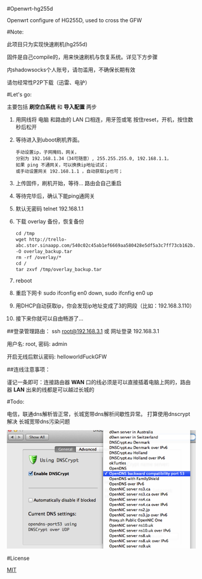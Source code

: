 #Openwrt-hg255d

Openwrt configure of HG255D, used to cross the GFW

#Note:

此项目只为实现快速刷机(hg255d)

固件是自己compile的，用来快速刷机与恢复系统。详见下方步骤

内shadowsocks个人账号，请勿滥用，不确保长期有效

请勿经常性P2P下载（迅雷、电驴）

#Let's go:

主要包括 **刷空白系统** 和 **导入配置** 两步

1.	用网线将 电脑 和路由的 LAN 口相连，用牙签或笔 按住reset，开机，按住数秒后松开
1.	等待进入到uboot刷机界面。

		手动设置ip，子网掩码，网关，
		分别为 192.168.1.34（34可随意）, 255.255.255.0, 192.168.1.1，
		如果 ping 不通网关，可以换换ip地址试试；
		或手动设置网关 192.168.1.1 ，自动获取ip也可；

2.	上传固件，刷机开始，等待... 路由会自己重启
3.	等待完毕后，确认下能ping通网关
4.	默认无密码 telnet 192.168.1.1
4.	下载 overlay 备份，恢复备份

		cd /tmp
		wget http://trello-abc.stor.sinaapp.com/540c02c45ab1ef6669aa580428e5df5a3c7ff73cb162b.tar -O overlay_backup.tar
		rm -rf /overlay/*
		cd /
		tar zxvf /tmp/overlay_backup.tar


5.	reboot
6.	重启下网卡 sudo ifconfig en0 down, sudo ifcnfig en0 up
7.	用DHCP自动获取ip，你会发现ip地址变成了3的网段（比如：192.168.3.110）
8.	接下来你就可以自由畅游了...


##登录管理路由：
ssh root@192.168.3.1 或 网址登录 192.168.3.1

用户名: root, 密码: admin

开启无线后默认密码: helloworldFuckGFW

##连线注意事项：

谨记一条即可：连接路由器 **WAN** 口的线必须是可以直接插着电脑上网的，路由器 **LAN** 出来的线都是可以越过长城的



#Todo:

电信，联通dns解析皆正常，长城宽带dns解析间歇性异常。
打算使用dnscrypt 解决 长城宽带dns污染问题

![dnscrypt](dnscrypt.png)

#License

[MIT](http://opensource.org/licenses/MIT)
